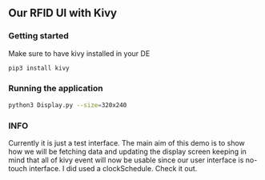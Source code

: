 ## Our RFID UI with Kivy

### Getting started 

Make sure to have kivy installed in your DE

```bash
pip3 install kivy
```

### Running the application

```bash
python3 Display.py --size=320x240
```

### INFO

Currently it is just a test interface. The main aim of this demo is to show how we will be fetching data and updating the display screen keeping in mind that all of kivy event will now be usable since our user interface is no-touch interface. I did used a clockSchedule. Check it out.
